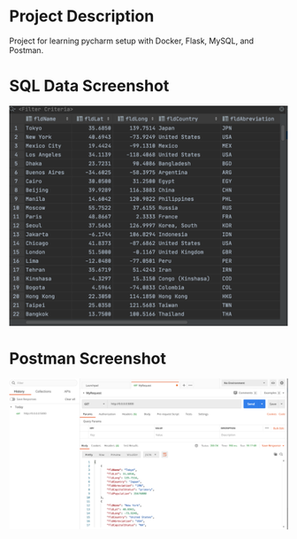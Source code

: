 # Project Description
Project for learning pycharm setup with Docker, Flask, MySQL, and Postman.

# SQL Data Screenshot
![pycharm sql data](screenshots/tblcities.png)

# Postman Screenshot
![pycharm postman request](screenshots/postman.png)

